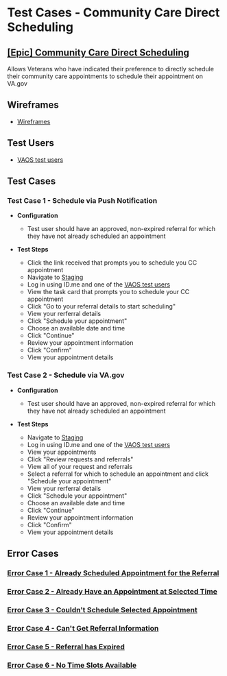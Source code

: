 # Test Cases - Community Care Direct Scheduling 

## [[Epic] Community Care Direct Scheduling](https://github.com/department-of-veterans-affairs/va.gov-team/issues/62496) 
Allows Veterans who have indicated their preference to directly schedule their community care appointments to schedule their appointment on VA.gov

## Wireframes
- [Wireframes](https://www.figma.com/design/DsRXEFiYLCFnY5nBkp9Dc4/CC-Referral-%7C-Appointments-FE?node-id=2490-44318&node-type=canvas&t=Yp56YEzCJdBOliAu-0)

## Test Users 
- [VAOS test users](https://github.com/department-of-veterans-affairs/va.gov-team-sensitive/blob/master/Administrative/vagov-users/staging-test-accounts-vaos.md)

## Test Cases
 
### Test Case 1 - Schedule via Push Notification
- **Configuration**
  - Test user should have an approved, non-expired referral for which they have not already scheduled an appointment

- **Test Steps**
  - Click the link received that prompts you to schedule you CC appointment
  - Navigate to [Staging](http://staging.va.gov/?next=loginModal&oauth=true)
  - Log in using ID.me and one of the [VAOS test users](https://github.com/department-of-veterans-affairs/va.gov-team-sensitive/blob/master/Administrative/vagov-users/staging-test-accounts-vaos.md)
  - View the task card that prompts you to schedule your CC appointment
  - Click "Go to your referral details to start scheduling"
  - View your rerferral details
  - Click "Schedule your appointment"
  - Choose an available date and time
  - Click "Continue"
  - Review your appointment information
  - Click "Confirm"
  - View your appointment details

### Test Case 2 - Schedule via VA.gov
- **Configuration**
  - Test user should have an approved, non-expired referral for which they have not already scheduled an appointment

- **Test Steps**
  - Navigate to [Staging](http://staging.va.gov/?next=loginModal&oauth=true)
  - Log in using ID.me and one of the [VAOS test users](https://github.com/department-of-veterans-affairs/va.gov-team-sensitive/blob/master/Administrative/vagov-users/staging-test-accounts-vaos.md)
  - View your appointments
  - Click "Review requests and referrals"
  - View all of your request and referrals
  - Select a referral for which to schedule an appointment and click "Schedule your appointment"
  - View your rerferral details
  - Click "Schedule your appointment"
  - Choose an available date and time
  - Click "Continue"
  - Review your appointment information
  - Click "Confirm"
  - View your appointment details
 
 ## Error Cases

 ### [Error Case 1 - Already Scheduled Appointment for the Referral](https://www.figma.com/design/DsRXEFiYLCFnY5nBkp9Dc4/CC-Referral-%7C-Appointments-FE?node-id=5565-5969&t=zYW9p1FINcaVJRSF-4)
 
 ### [Error Case 2 - Already Have an Appointment at Selected Time](https://www.figma.com/design/DsRXEFiYLCFnY5nBkp9Dc4/CC-Referral-%7C-Appointments-FE?node-id=3713-15752&t=zYW9p1FINcaVJRSF-4)
 
 ### [Error Case 3 - Couldn't Schedule Selected Appointment](https://www.figma.com/design/DsRXEFiYLCFnY5nBkp9Dc4/CC-Referral-%7C-Appointments-FE?node-id=5585-5236&t=zYW9p1FINcaVJRSF-4)
  
 ### [Error Case 4 - Can't Get Referral Information](https://www.figma.com/design/DsRXEFiYLCFnY5nBkp9Dc4/CC-Referral-%7C-Appointments-FE?node-id=3707-7921&t=zYW9p1FINcaVJRSF-4)
 
 ### [Error Case 5 - Referral has Expired](https://www.figma.com/design/DsRXEFiYLCFnY5nBkp9Dc4/CC-Referral-%7C-Appointments-FE?node-id=3707-8119&t=zYW9p1FINcaVJRSF-4)
 
 ### [Error Case 6 - No Time Slots Available](https://www.figma.com/design/DsRXEFiYLCFnY5nBkp9Dc4/CC-Referral-%7C-Appointments-FE?node-id=5620-5841&t=zYW9p1FINcaVJRSF-4)
 

